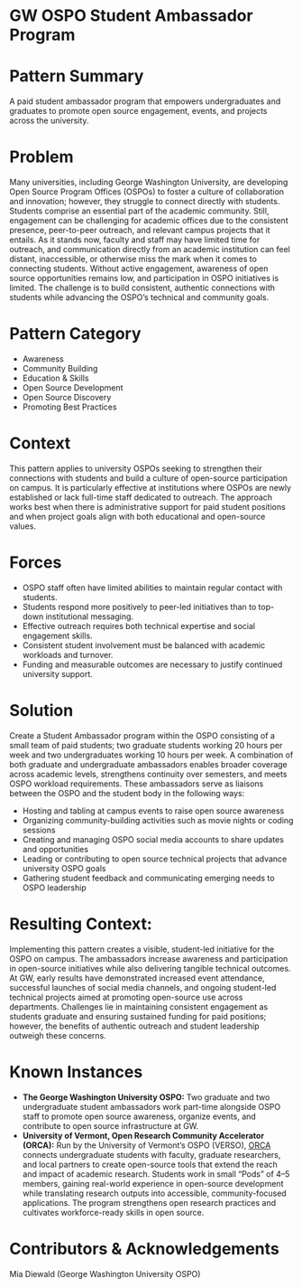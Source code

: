 
# GW OSPO Student Ambassador Program 

# Pattern Summary 

A paid student ambassador program that empowers undergraduates and graduates to promote open source engagement, events, and projects across the university. 

 # Problem 

Many universities, including George Washington University, are developing Open Source Program Offices (OSPOs) to foster a culture of collaboration and innovation; however, they struggle to connect directly with students. Students comprise an essential part of the academic community. Still, engagement can be challenging for academic offices due to the consistent presence, peer-to-peer outreach, and relevant campus projects that it entails. As it stands now, faculty and staff may have limited time for outreach, and communication directly from an academic institution can feel distant, inaccessible, or otherwise miss the mark when it comes to connecting students. Without active engagement, awareness of open source opportunities remains low, and participation in OSPO initiatives is limited. The challenge is to build consistent, authentic connections with students while advancing the OSPO’s technical and community goals.

 # Pattern Category

* Awareness
* Community Building
* Education & Skills
* Open Source Development
* Open Source Discovery
* Promoting Best Practices

# Context

This pattern applies to university OSPOs seeking to strengthen their connections with students and build a culture of open-source participation on campus. It is particularly effective at institutions where OSPOs are newly established or lack full-time staff dedicated to outreach. The approach works best when there is administrative support for paid student positions and when project goals align with both educational and open-source values.

# Forces

* OSPO staff often have limited abilities to maintain regular contact with students.
* Students respond more positively to peer-led initiatives than to top-down institutional messaging.
* Effective outreach requires both technical expertise and social engagement skills.
* Consistent student involvement must be balanced with academic workloads and turnover.
* Funding and measurable outcomes are necessary to justify continued university support.

# Solution

Create a Student Ambassador program within the OSPO consisting of a small team of paid students; two graduate students working 20 hours per week and two undergraduates working 10 hours per week. A combination of both graduate and undergraduate ambassadors enables broader coverage across academic levels, strengthens continuity over semesters, and meets OSPO workload requirements. These ambassadors serve as liaisons between the OSPO and the student body in the following ways:

* Hosting and tabling at campus events to raise open source awareness
* Organizing community-building activities such as movie nights or coding sessions
* Creating and managing OSPO social media accounts to share updates and opportunities
* Leading or contributing to open source technical projects that advance university OSPO goals
* Gathering student feedback and communicating emerging needs to OSPO leadership

# Resulting Context: 

Implementing this pattern creates a visible, student-led initiative for the OSPO on campus. The ambassadors increase awareness and participation in open-source initiatives while also delivering tangible technical outcomes. At GW, early results have demonstrated increased event attendance, successful launches of social media channels, and ongoing student-led technical projects aimed at promoting open-source use across departments. Challenges lie in maintaining consistent engagement as students graduate and ensuring sustained funding for paid positions; however, the benefits of authentic outreach and student leadership outweigh these concerns.

# Known Instances

* **The George Washington University OSPO:** Two graduate and two undergraduate student ambassadors work part-time alongside OSPO staff to promote open source awareness, organize events, and contribute to open source infrastructure at GW.
* **University of Vermont, Open Research Community Accelerator (ORCA):** Run by the University of Vermont’s OSPO (VERSO), [ORCA](https://verso.w3.uvm.edu/orca/) connects undergraduate students with faculty, graduate researchers, and local partners to create open-source tools that extend the reach and impact of academic research. Students work in small “Pods” of 4–5 members, gaining real-world experience in open-source development while translating research outputs into accessible, community-focused applications. The program strengthens open research practices and cultivates workforce-ready skills in open source. 


# Contributors & Acknowledgements

Mia Diewald (George Washington University OSPO)
